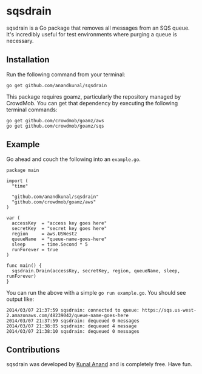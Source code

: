 # sqsdrain

sqsdrain is a Go package that removes all messages from an SQS queue. It's incredibly useful for test environments where purging a queue is necessary.


## Installation

Run the following command from your terminal: 

	go get github.com/anandkunal/sqsdrain

This package requires goamz, particularly the repository managed by CrowdMob. You can get that dependency by executing the following terminal commands:

	go get github.com/crowdmob/goamz/aws
	go get github.com/crowdmob/goamz/sqs


## Example

Go ahead and couch the following into an `example.go`.

	package main
	
	import (
	  "time"
	
	  "github.com/anandkunal/sqsdrain"
	  "github.com/crowdmob/goamz/aws"
	)
	
	var (
	  accessKey  = "access key goes here"
	  secretKey  = "secret key goes here"
	  region     = aws.USWest2
	  queueName  = "queue-name-goes-here"
	  sleep      = time.Second * 5
	  runForever = true
	)
	
	func main() {
	  sqsdrain.Drain(accessKey, secretKey, region, queueName, sleep, runForever)
	}

You can run the above with a simple `go run example.go`. You should see output like:

	2014/03/07 21:37:59 sqsdrain: connected to queue: https://sqs.us-west-2.amazonaws.com/48239042/queue-name-goes-here
	2014/03/07 21:37:59 sqsdrain: dequeued 0 messages
	2014/03/07 21:38:05 sqsdrain: dequeued 4 message
	2014/03/07 21:38:10 sqsdrain: dequeued 0 messages


## Contributions

sqsdrain was developed by [Kunal Anand][0] and is completely free. Have fun.


[0]: https://twitter.com/ka
[2]: http://mit-license.org/